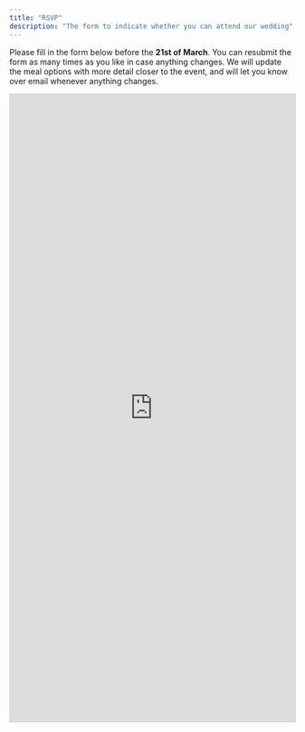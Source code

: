 ```yaml
---
title: "RSVP"
description: "The form to indicate whether you can attend our wedding"
---
```


Please fill in the form below before the <b>21st of March</b>. You can resubmit the form as many times as you like in case anything changes. We will update the meal options with more detail closer to the event, and will let you know over email whenever anything changes.

<script src="https://static.airtable.com/js/embed/embed_snippet_v1.js"></script><iframe class="airtable-embed airtable-dynamic-height" src="https://airtable.com/embed/shrUhrVJUI9RXlmBv?backgroundColor=green" frameborder="0" onmousewheel="" width="100%" height="1108" style="background: transparent; border: 1px solid #ccc;"></iframe>
